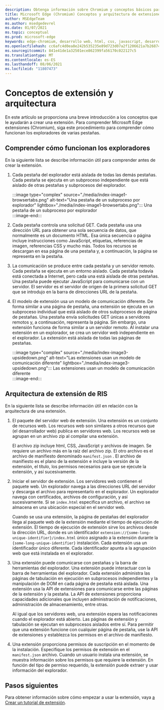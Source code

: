 ```yaml
---
description: Obtenga información sobre Chromium y conceptos básicos para crear extensiones.
title: Microsoft Edge (Chromium) Conceptos y arquitectura de extensiones
author: MSEdgeTeam
ms.author: msedgedevrel
ms.date: 01/07/2021
ms.topic: conceptual
ms.prod: microsoft-edge
keywords: edge-chromium, desarrollo web, html, css, javascript, desarrollador, extensiones
ms.openlocfilehash: cc6afc4d0ea8e242b535235e89d723d07a2f1206621a7b26874a058699759de2
ms.sourcegitcommit: 841e41de1a32501ece862399fa56170c022127c5
ms.translationtype: MT
ms.contentlocale: es-ES
ms.lasthandoff: 08/06/2021
ms.locfileid: "11807473"
---
```

# <a name="extension-concepts-and-architecture"></a>Conceptos de extensión y arquitectura  

En este artículo se proporciona una breve introducción a los conceptos que le ayudarán a crear una extensión.  Para comprender Microsoft Edge extensiones \(Chromium\), siga este procedimiento para comprender cómo funcionan los exploradores de varias pestañas.  

## <a name="understand-how-browsers-work"></a>Comprender cómo funcionan los exploradores  

En la siguiente lista se describe información útil para comprender antes de crear la extensión.  

1.  Cada pestaña del explorador está aislada de todas las demás pestañas.  Cada pestaña se ejecuta en un subproceso independiente que está aislado de otras pestañas y subprocesos del explorador.  
    
    :::image type="complex" source="./media/index-image1-browsertabs.png" alt-text="Una pestaña de un subproceso por explorador" lightbox="./media/index-image1-browsertabs.png":::
       Una pestaña de un subproceso por explorador  
    :::image-end:::  
    
1.  Cada pestaña controla una solicitud GET.  Cada pestaña usa una dirección URL para obtener una sola secuencia de datos, que normalmente es un documento HTML.  Esa única secuencia o página incluye instrucciones como JavaScript, etiquetas, referencias de imagen, referencias CSS y mucho más.  Todos los recursos se descargan en esa página de una pestaña y, a continuación, la página se representa en la pestaña.  
1.  La comunicación se produce entre cada pestaña y un servidor remoto.  Cada pestaña se ejecuta en un entorno aislado.  Cada pestaña todavía está conectada a Internet, pero cada una está aislada de otras pestañas.  Una pestaña puede ejecutar JavaScript para comunicarse con un servidor.  El servidor es el servidor de origen de la primera solicitud GET que se introdujo en la barra de direcciones URL de la pestaña.  
1.  El modelo de extensión usa un modelo de comunicación diferente.  De forma similar a una página de pestaña, una extensión se ejecuta en un subproceso individual que está aislado de otros subprocesos de página de pestañas.  Una pestaña envía solicitudes GET únicas a servidores remotos y, a continuación, representa la página.  Sin embargo, una extensión funciona de forma similar a un servidor remoto.  Al instalar una extensión en un explorador, se crea un servidor web independiente en el explorador.  La extensión está aislada de todas las páginas de pestañas.  
    
    :::image type="complex" source="./media/index-image3-upsidedown.png" alt-text="Las extensiones usan un modelo de comunicación diferente" lightbox="./media/index-image3-upsidedown.png":::
       Las extensiones usan un modelo de comunicación diferente  
    :::image-end:::  
    
## <a name="extension-architecture"></a>Arquitectura de extensión de RIS  

En la siguiente lista se describe información útil en relación con la arquitectura de una extensión.  

1.  El paquete del servidor web de extensión.  Una extensión es un conjunto de recursos web.  Los recursos web son similares a otros recursos que \(el desarrollador web\) publica en servidores web.  Los recursos web se agrupan en un archivo zip al compilar una extensión.  
    
    El archivo zip incluye html, CSS, JavaScript y archivos de imagen.  Se requiere un archivo más en la raíz del archivo zip.  El otro archivo es el archivo de manifiesto denominado `manifest.json` .  El archivo de manifiesto es el plano de la extensión e incluye la versión de la extensión, el título, los permisos necesarios para que se ejecute la extensión, y así sucesivamente.  
    
1.  Iniciar el servidor de extensión.  Los servidores web contienen el paquete web.  Un explorador navega a las direcciones URL del servidor y descarga el archivo para representarlo en el explorador.  Un explorador navega con certificados, archivos de configuración, y así sucesivamente.  Si se `index.html` especifica un archivo, el archivo se almacena en una ubicación especial en el servidor web.  
    
    Cuando se usa una extensión, la página de pestañas del explorador llega al paquete web de la extensión mediante el tiempo de ejecución de extensión.  El tiempo de ejecución de extensión sirve los archivos desde la dirección URL, donde es un identificador `extension://{some-long-unique-identifier}/index.html` único asignado a la extensión durante la `{some-long-unique-identifier}` instalación.  Cada extensión usa un identificador único diferente.  Cada identificador apunta a la agrupación web que está instalada en el explorador.  
    
1.  Una extensión puede comunicarse con pestañas y la barra de herramientas del explorador.  Una extensión puede interactuar con la barra de herramientas del explorador.  Cada extensión administra las páginas de tabulación en ejecución en subprocesos independientes y la manipulación de DOM en cada página de pestaña está aislada.  Una extensión usa la API de extensiones para comunicarse entre las páginas de la extensión y la pestaña.  La API de extensiones proporciona capacidades adicionales que incluyen administración de notificaciones, administración de almacenamiento, entre otras.  
    
    Al igual que los servidores web, una extensión espera las notificaciones cuando el explorador está abierto.  Las páginas de extensión y tabulación se ejecutan en subprocesos aislados entre sí.  Para permitir que una extensión funcione con cualquier página de pestaña, use la API de extensiones y establezca los permisos en el archivo de manifiesto.  
    
1.  Una extensión proporciona permisos de suscripción en el momento de la instalación.  Especifique los permisos de extensión en el `manifest.json` archivo.  Cuando un usuario instala una extensión, se muestra información sobre los permisos que requiere la extensión.  En función del tipo de permiso requerido, la extensión puede extraer y usar información del explorador.  
    
## <a name="next-steps"></a>Pasos siguientes  

Para obtener información sobre cómo empezar a usar la extensión, vaya [a Crear un tutorial de extensión][CreateAnExtensionPart1].  

<!-- links -->  

[CreateAnExtensionPart1]: ./part1-simple-extension.md "Crear un tutorial de extensión: parte 1 | Microsoft Docs"  
